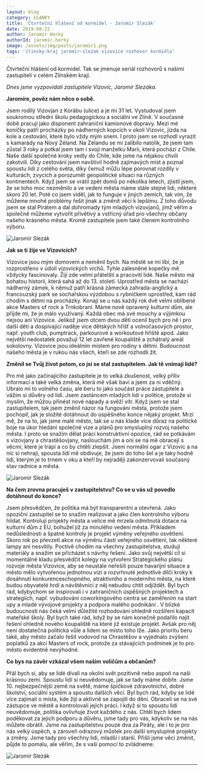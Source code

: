```yaml
---
layout: blog
category: CLANKY
title: 'Čtvrteční hlášení od kormidel - Jaromír Slezák'
date: 2019-08-22
author: Jaromír Horký
authorId: jaromir.horky
image: /assets/img/posts/jaromir1.png   
tags: 'zlinsky-kraj jaromir-slezak vizovice rozhovor kormidlo'
---
```


Čtvrteční hlášení od kormidel. Tak se jmenuje seriál rozhovorů s našimi zastupiteli v celém Zlínském kraji.

*Dnes jsme vyzpovídali zastupitele Vizovic, Jaromír Slezáka.* 

**Jaromíre, pověz nám něco o sobě.**

Jsem rodilý Vizovjan z Korábu (ulice) a je mi 31 let. Vystudoval jsem soukromou střední školu pedagogickou a sociální ve Zlíně. V současné době pracuji jako disponent zahraniční kamionové dopravy. Mezi mé koníčky patří procházky po nádherných kopcích v okolí Vizovic, jízda na kole a cestování, které bylo vždy mým snem. I proto jsem se rozhodl vyrazit s kamarády na Nový Zéland. Na Zélandu se mi zalíbilo natolik, že jsem tam zůstal 3 roky a potkal jsem tam i svoji manželku Marii, která pochází z Chile. Naše další společné kroky vedly do Chile, kde jsme na nějakou chvíli zakotvili. Díky cestování jsem navštívil hodně zajímavých míst a poznal spoustu lidí z celého světa, díky čemuž můžu lépe porovnat rozdíly v kulturách, zvycích a porozumět geopolitické situaci na různých kontinentech. Když jsem se vrátil zpět domů po několika letech, zjistil jsem, že se toho moc nezměnilo a ve vedení města máme stále stejné lidi, některé skoro 20 let. Poté co jsem viděl, jak to funguje v jiných zemích, tak vím, že můžeme mnohé problémy řešit jinak a změnit věci k lepšímu. Z toho důvodu jsem se stal Pirátem a dal dohromady tým mladých vizovjanů, jimž věřím a společně můžeme vytvořit přívětivý a vstřícný úřad pro všechny občany našeho krásného města. Kromě zastupitele jsem také členem kontrolního výboru. 

![Jaromír Slezák](https://zlinsky.pirati.cz/assets/img/posts/jaromir2.jpg)

**Jak se ti žije ve Vizovicích?**

Vizovice jsou mým domovem a neměnil bych. Na městě se mi líbí, že je rozprostřeno v údolí vizovických vrchů. Tyhle zalesněné kopečky mě vždycky fascinovaly. Žijí zde velmi přátelští a pracovití lidé. Naše město má bohatou historii, která sahá až do 13. století. Uprostřed města se nachází nádherný zámek, k němuž patří krásná zámecká zahrada-anglický a francouzský park se sochařskou výzdobou s rybníčkem uprostřed, kam rád chodím s dětmi na procházky. Konají se u nás každý rok dvě velmi oblíbené akce Masters of rock a Trnkobraní. Máme nově opravený kulturní dům, ale přijde mi, že je málo využívaný. Každá obec má své mouchy a výjimkou nejsou ani Vizovice. Jelikož jsem otcem dvou dětí ocenil bych pro ně i pro další děti a dospívající naděje více dětských hřišť a volnočasových prostor, např. youth club, pumptrack, parkourové a workoutové hřiště apod. Jako největší nedostatek považuji 12 let zavřené koupaliště a zchátralý areál sokolovny. Vizovice jsou ideálním místem pro rodiny s dětmi. Budoucnost našeho města je v rukou nás všech, kteří se zde rozhodli žít.

**Změnil se Tvůj život potom, co jsi se stal zastupitelem. Jak tě vnímají lidé?**

Pro mě jako začínajícího zastupitele je to velká zkušenost, velký příliv informací a také velká změna, která mě však baví a jsem za ni vděčný. Ubralo mi to volného času, ale beru to jako součást práce zastupitele a vážím si důvěry od lidí. Jsem zastáncem mladých lidí v politice, protože si myslím, že můžou přinést nové nápady a svěží vítr. Když jsem se stal zastupitelem, tak jsem změnil názor na fungování města, protože jsem pochopil, jak je složité dotáhnout do úspěšného konce nějaký projekt. Mrzí mě, že na to, jak jsme malé město, tak se u nás klade více důraz na politické boje na úkor hledání společné vize a plánů pro smysluplný rozvoj našeho města. I proto se snažím dělat práci konstruktivní opozice, rád se potkávám s vizovjany a chrastěšovjany, naslouchám jim a oni se na mě obracejí s věcmi, které je trápí a co by chtěli zlepšit. Jsem normální ogar z Vizovic a na nic si nehraji, spousta lidí mě obdivuje, že jsem do toho šel a je taky hodně lidí, kterým je to trnem v oku a kteří by nejraději zakonzervovali současný stav radnice a města.

![Jaromír Slezák](https://zlinsky.pirati.cz/assets/img/posts/jaromir3.png)

**Na čem zrovna pracuješ v zastupitelstvu? Co se u vás už povedlo dotáhnout do konce?**

Jsem přesvědčen, že politika má být transparentní a otevřená. Jako opoziční zastupitel se to snažím realizovat a jako člen kontrolního výboru hlídat. Kontroluji projekty města a velice mě mrzela odmítnutá dotace na kulturní dům z EU, bohužel již za minulého vedení města. Příkladem nedůslednosti a špatné kontroly je projekt výměny veřejného osvětlení. Skoro rok po převzetí akce na výměnu části veřejného osvětlení, tak některé lampy ani nesvítily. Poctivě chodím na všechny zastupitelstva, studuji materiály a snažím se přicházet s návrhy řešení. Jako svůj největší cíl si momentálně kladu přesvědčit kolegy na vytvoření Strategického plánu rozvoje města Vizovice, aby se neustále neřešili pouze havarijní situace a město mělo vytvořenou jednotnou vizi a rozvrhnuté jednotlivé dílčí kroky k dosáhnutí konkurenceschopného, atraktivního a moderního města, na které budou obyvatelé hrdí a návštěvníci z něj nebudou chtít odjíždět. Byl bych rád, kdybychom se inspirovali i v zahraničních úspěšných projektech a strategiích, např. vybudování coworkingového centra se zaměřením na start upy a mladé vývojové projekty a podpora malého podnikání .  V blízké budoucnosti nás čeká velmi důležité rozhodování ohledně rozšíření kapacit mateřské školy. Byl bych také rád, když by se nám konečně podařilo najít řešení ohledně nového koupaliště na které již existuje projekt. Avšak pro něj není dostatečná politická vůle a lidem se místo toho lže. Jako prioritu beru také, aby město začalo řešit vodovod na Chrastěšov a vyjednalo zvýšení poplatků za akci Masters of rock, protože za stávajících podmínek je to pro město evidentně nevýhodné.

**Co bys na závěr vzkázal všem našim voličům a občanům?**

Přál bych si, aby se lidé dívali na okolní svět pozitivně nebo aspoň na naši krásnou zemi. Spoustu lidí si neuvědomuje, jak se tady máme dobře. Jsme 10. nejbezpečnější země na světě, máme špičkové zdravotnictví, dobré školství, sociální systém a spoustu dalších věcí. Byl bych rád, kdyby se lidé více zajímali o místa, kde žijí a aktivně se zapojili do dění. Obraceli se na své zástupce ve městě a kontrolovali jejich práci. I když si to spoustu lidí neuvědomuje, politika ovlivňuje život každého z nás. Chtěl bych lidem poděkovat za jejich podporu a důvěru, jsme tady pro vás, kdykoliv se na nás můžete obrátit. Jsme na zastupitelstvu pouze dva za Piráty, ale i to je pro nás velký úspěch, a zároveň odrazový můstek pro další smysluplné projekty a změny. Jsme tady pro všechny lidi, mladší i starší. Přišli jsme věci změnit, půjde to pomalu, ale věřím, že s vaší pomocí to zvládneme.

![Jaromír Slezák](https://zlinsky.pirati.cz/assets/img/posts/jaromir4.png)

---
